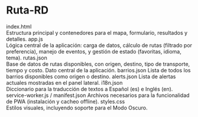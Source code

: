 # Ruta-RD

index.html	
Estructura principal y contenedores para el mapa, formulario, resultados y detalles.
app.js	
Lógica central de la aplicación: carga de datos, cálculo de rutas (filtrado por preferencia), manejo de eventos, y gestión de estado (favoritas, idioma, tema).
rutas.json	
Base de datos de rutas disponibles, con origen, destino, tipo de transporte, tiempo y costo. Dato central de la aplicación.
barrios.json
Lista de todos los barrios disponibles como origen o destino.
alerts.json
Lista de alertas actuales mostradas en el panel lateral.
i18n.json	
Diccionario para la traducción de textos a Español (es) e Inglés (en).
service-worker.js / manifest.json
Archivos necesarios para la funcionalidad de PWA (instalación y cacheo offline).
styles.css	
Estilos visuales, incluyendo soporte para el Modo Oscuro.

